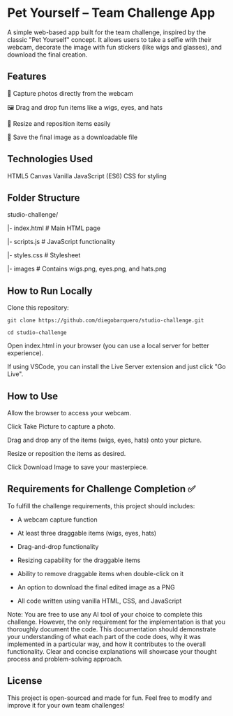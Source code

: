 # Pet Yourself – Team Challenge App
A simple web-based app built for the team challenge, inspired by the classic "Pet Yourself" concept. It allows users to take a selfie with their webcam, decorate the image with fun stickers (like wigs and glasses), and download the final creation.

## Features
📸 Capture photos directly from the webcam

🖼️ Drag and drop fun items like a wigs, eyes, and hats

🔄 Resize and reposition items easily

💾 Save the final image as a downloadable file

## Technologies Used
HTML5 Canvas
Vanilla JavaScript (ES6)
CSS for styling

## Folder Structure
studio-challenge/

|- index.html   # Main HTML page

|- scripts.js   # JavaScript functionality 

|- styles.css   # Stylesheet 

|- images       # Contains wigs.png, eyes.png, and hats.png

## How to Run Locally
Clone this repository:

    git clone https://github.com/diegobarquero/studio-challenge.git

    cd studio-challenge

Open index.html in your browser (you can use a local server for better experience).

If using VSCode, you can install the Live Server extension and just click "Go Live".

## How to Use
Allow the browser to access your webcam.

Click Take Picture to capture a photo.

Drag and drop any of the items (wigs, eyes, hats) onto your picture.

Resize or reposition the items as desired.

Click Download Image to save your masterpiece.

## Requirements for Challenge Completion ✅
To fulfill the challenge requirements, this project should includes:

* A webcam capture function

* At least three draggable items (wigs, eyes, hats)

* Drag-and-drop functionality

* Resizing capability for the draggable items

* Ability to remove draggable items when double-click on it

* An option to download the final edited image as a PNG

* All code written using vanilla HTML, CSS, and JavaScript

Note: You are free to use any AI tool of your choice to complete this challenge. 
However, the only requirement for the implementation is that you thoroughly document the code. 
This documentation should demonstrate your understanding of what each part of the code does, 
why it was implemented in a particular way, and how it contributes to the overall functionality. 
Clear and concise explanations will showcase your thought process and problem-solving approach.

## License
This project is open-sourced and made for fun.
Feel free to modify and improve it for your own team challenges!
